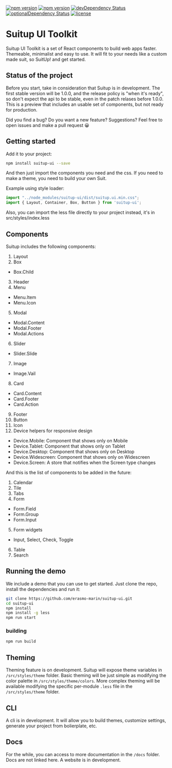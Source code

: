 [![npm version](https://badge.fury.io/js/suitup-ui.svg)](https://badge.fury.io/js/suitup-ui)
[![npm version](https://david-dm.org/erasmo-marin/suitup-ui.svg)](https://david-dm.org/erasmo-marin/suitup-ui.svg)
[![devDependency Status](https://david-dm.org/erasmo-marin/suitup-ui/dev-status.svg)](https://david-dm.org/erasmo-marin/suitup-ui#info=devDependencies)
[![optionalDependency Status](https://david-dm.org/erasmo-marin/suitup-ui/optional-status.svg)](https://david-dm.org/erasmo-marin/suitup-ui#info=optionalDependencies)
[![license](https://img.shields.io/badge/License-MIT-blue.svg)](https://github.com/erasmo-marin/suitup-ui)

# Suitup UI Toolkit

Suitup UI Toolkit is a set of React components to build web apps faster. Themeable, minimalist and easy to use. It will fit to your needs like a custom made suit, so SuitUp! and get started.

## Status of the project

Before you start, take in consideration that Suitup is in development. The first stable version will be 1.0.0, and the release policy is "when it's ready", so don't expect the api to be stable, even in the patch relases before 1.0.0. This is a preview that includes an usable set of components, but not ready for production.

Did you find a bug? Do you want a new feature? Suggestions? Feel free to open issues and make a pull request 😀

## Getting started

Add it to your project:

```bash
npm install suitup-ui --save
```
And then just import the components you need and the css. If you need to make a theme, you need to build your own Suit.

Example using style loader:
```javascript
import "../node_modules/suitup-ui/dist/suitup.ui.min.css";
import { Layout, Container, Box, Button } from 'suitup-ui';
``` 
Also, you can import the less file directly to your project instead, it's in src/styles/index.less

## Components

Suitup includes the following components:

1. Layout
2. Box
  * Box.Child
3. Header
4. Menu
  * Menu.Item
  * Menu.Icon
5. Modal
  * Modal.Content
  * Modal.Footer
  * Modal.Actions
6. Slider
  * Slider.Slide
7. Image
  * Image.Vail
8. Card
  * Card.Content
  * Card.Footer
  * Card.Action
9. Footer
10. Button
11. Icon
12. Device helpers for responsive design
  * Device.Mobile: Component that shows only on Mobile
  * Device.Tablet: Component that shows only on Tablet
  * Device.Desktop: Component that shows only on Desktop
  * Device.Widescreen: Component that shows only on Widescreen
  * Device.Screen: A store that notifies when the Screen type changes


And this is the list of components to be added in the future:

1. Calendar
2. Tile
3. Tabs
4. Form
  * Form.Field
  * Form.Group
  * Form.Input
5. Form widgets
  * Input, Select, Check, Toggle
6. Table
7. Search

## Running the demo

We include a demo that you can use to get started. Just clone the repo, install the dependencies and run it:

```bash
git clone https://github.com/erasmo-marin/suitup-ui.git
cd suitup-ui
npm install
npm install -g less
npm run start
```

### building

```bash
npm run build
```

## Theming

Theming feature is on development. Suitup will expose theme variables in `/src/styles/theme` folder. Basic theming will be just simple as modifying the color palette in `/src/styles/theme/colors`. More complex theming will be available modifying the specific per-module `.less` file in the `/src/styles/theme` folder.

## CLI

A cli is in development. It will allow you to build themes, customize settings, generate your project from bolierplate, etc.

## Docs

For the while, you can access to more documentation in the `/docs` folder. Docs are not linked here. A website is in development.
